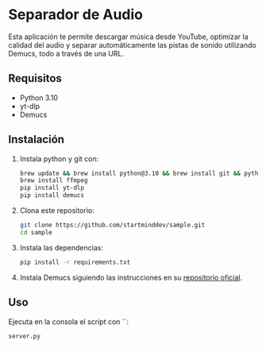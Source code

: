 # Separador de Audio

Esta aplicación te permite descargar música desde YouTube, optimizar la calidad del audio y separar automáticamente las pistas de sonido utilizando Demucs, todo a través de una URL.

## Requisitos

- Python 3.10
- yt-dlp
- Demucs

## Instalación

1. Instala python y git con: 

    ```sh
    brew update && brew install python@3.10 && brew install git && python -m ensurepip --upgrade
    brew install ffmpeg
    pip install yt-dlp
    pip install demucs
    ```

2. Clona este repositorio:

    ```sh
    git clone https://github.com/startminddev/sample.git
    cd sample
    ```

3. Instala las dependencias:

    ```sh
    pip install -r requirements.txt
    ```

4. Instala Demucs siguiendo las instrucciones en su [repositorio oficial](https://github.com/facebookresearch/demucs).


## Uso

Ejecuta en la consola el script con ``:

```sh
server.py